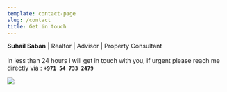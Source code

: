 ```yaml
---
template: contact-page
slug: /contact
title: Get in touch
---
```

**Suhail Saban** | Realtor | Advisor | Property Consultant  \
\
In less than 24 hours i will get in touch with you, if urgent please reach me directly via : **`+971 54 733 2479`**

![](/assets/screenshot-2023-12-13-at-3.35.55-pm.png)